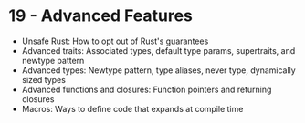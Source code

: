 # 19 - Advanced Features

- Unsafe Rust: How to opt out of Rust's guarantees
- Advanced traits: Associated types, default type params, supertraits, and newtype pattern
- Advanced types: Newtype pattern, type aliases, never type, dynamically sized types
- Advanced functions and closures: Function pointers and returning closures
- Macros: Ways to define code that expands at compile time

